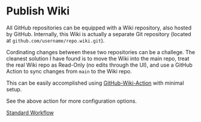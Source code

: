 # Publish Wiki

All GitHub repositories can be equipped with a Wiki repository, also hosted by GitHub. Internally, this Wiki is actually a separate Git repository (located at `github.com/username/repo.wiki.git`).

Cordinating changes between these two repositories can be a challege. The cleanest solution I have found is to move the Wiki into the main repo, treat the real Wiki repo as Read-Only (no edits through the UI), and use a GitHub Action to sync changes from `main` to the Wiki repo.

This can be easily accomplished using [GitHub-Wiki-Action](https://github.com/Andrew-Chen-Wang/github-wiki-action) with minimal setup.

See the above action for more configuration options.

[Standard Workflow](https://github.com/brisberg/workflow-templates/workflows/publish-wiki.yml)
